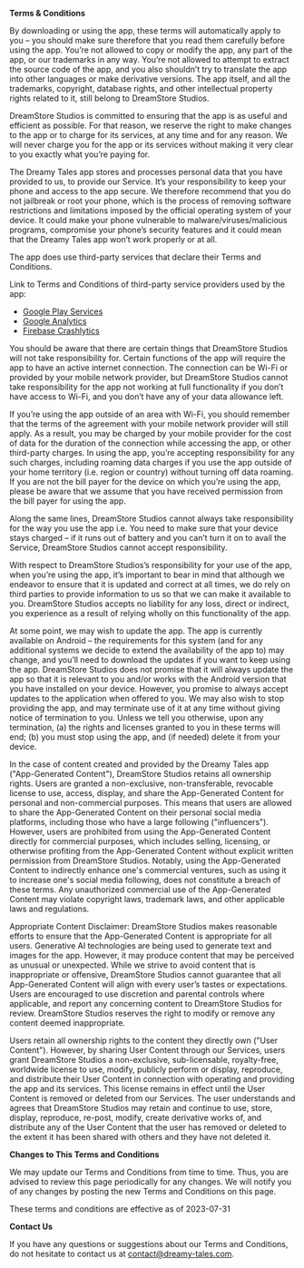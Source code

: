 **Terms & Conditions**

By downloading or using the app, these terms will automatically apply to you – you should make sure therefore that you read them carefully before using the app. You’re not allowed to copy or modify the app, any part of the app, or our trademarks in any way. You’re not allowed to attempt to extract the source code of the app, and you also shouldn’t try to translate the app into other languages or make derivative versions. The app itself, and all the trademarks, copyright, database rights, and other intellectual property rights related to it, still belong to DreamStore Studios.

DreamStore Studios is committed to ensuring that the app is as useful and efficient as possible. For that reason, we reserve the right to make changes to the app or to charge for its services, at any time and for any reason. We will never charge you for the app or its services without making it very clear to you exactly what you’re paying for.

The Dreamy Tales app stores and processes personal data that you have provided to us, to provide our Service. It’s your responsibility to keep your phone and access to the app secure. We therefore recommend that you do not jailbreak or root your phone, which is the process of removing software restrictions and limitations imposed by the official operating system of your device. It could make your phone vulnerable to malware/viruses/malicious programs, compromise your phone’s security features and it could mean that the Dreamy Tales app won’t work properly or at all.

The app does use third-party services that declare their Terms and Conditions.

Link to Terms and Conditions of third-party service providers used by the app:

*   [Google Play Services](https://policies.google.com/terms)
*   [Google Analytics](https://marketingplatform.google.com/about/analytics/terms/us/)
*   [Firebase Crashlytics](https://firebase.google.com/terms/crashlytics)

You should be aware that there are certain things that DreamStore Studios will not take responsibility for. Certain functions of the app will require the app to have an active internet connection. The connection can be Wi-Fi or provided by your mobile network provider, but DreamStore Studios cannot take responsibility for the app not working at full functionality if you don’t have access to Wi-Fi, and you don’t have any of your data allowance left.

If you’re using the app outside of an area with Wi-Fi, you should remember that the terms of the agreement with your mobile network provider will still apply. As a result, you may be charged by your mobile provider for the cost of data for the duration of the connection while accessing the app, or other third-party charges. In using the app, you’re accepting responsibility for any such charges, including roaming data charges if you use the app outside of your home territory (i.e. region or country) without turning off data roaming. If you are not the bill payer for the device on which you’re using the app, please be aware that we assume that you have received permission from the bill payer for using the app.

Along the same lines, DreamStore Studios cannot always take responsibility for the way you use the app i.e. You need to make sure that your device stays charged – if it runs out of battery and you can’t turn it on to avail the Service, DreamStore Studios cannot accept responsibility.

With respect to DreamStore Studios’s responsibility for your use of the app, when you’re using the app, it’s important to bear in mind that although we endeavor to ensure that it is updated and correct at all times, we do rely on third parties to provide information to us so that we can make it available to you. DreamStore Studios accepts no liability for any loss, direct or indirect, you experience as a result of relying wholly on this functionality of the app.

At some point, we may wish to update the app. The app is currently available on Android – the requirements for this system (and for any additional systems we decide to extend the availability of the app to) may change, and you’ll need to download the updates if you want to keep using the app. DreamStore Studios does not promise that it will always update the app so that it is relevant to you and/or works with the Android version that you have installed on your device. However, you promise to always accept updates to the application when offered to you. We may also wish to stop providing the app, and may terminate use of it at any time without giving notice of termination to you. Unless we tell you otherwise, upon any termination, (a) the rights and licenses granted to you in these terms will end; (b) you must stop using the app, and (if needed) delete it from your device.

In the case of content created and provided by the Dreamy Tales app ("App-Generated Content"), DreamStore Studios retains all ownership rights. Users are granted a non-exclusive, non-transferable, revocable license to use, access, display, and share the App-Generated Content for personal and non-commercial purposes. This means that users are allowed to share the App-Generated Content on their personal social media platforms, including those who have a large following ("influencers"). However, users are prohibited from using the App-Generated Content directly for commercial purposes, which includes selling, licensing, or otherwise profiting from the App-Generated Content without explicit written permission from DreamStore Studios. Notably, using the App-Generated Content to indirectly enhance one's commercial ventures, such as using it to increase one's social media following, does not constitute a breach of these terms. Any unauthorized commercial use of the App-Generated Content may violate copyright laws, trademark laws, and other applicable laws and regulations.

Appropriate Content Disclaimer: DreamStore Studios makes reasonable efforts to ensure that the App-Generated Content is appropriate for all users. Generative AI technologies are being used to generate text and images for the app. However, it may produce content that may be perceived as unusual or unexpected. While we strive to avoid content that is inappropriate or offensive, DreamStore Studios cannot guarantee that all App-Generated Content will align with every user’s tastes or expectations. Users are encouraged to use discretion and parental controls where applicable, and report any concerning content to DreamStore Studios for review. DreamStore Studios reserves the right to modify or remove any content deemed inappropriate.

Users retain all ownership rights to the content they directly own ("User Content"). However, by sharing User Content through our Services, users grant DreamStore Studios a non-exclusive, sub-licensable, royalty-free, worldwide license to use, modify, publicly perform or display, reproduce, and distribute their User Content in connection with operating and providing the app and its services. This license remains in effect until the User Content is removed or deleted from our Services. The user understands and agrees that DreamStore Studios may retain and continue to use, store, display, reproduce, re-post, modify, create derivative works of, and distribute any of the User Content that the user has removed or deleted to the extent it has been shared with others and they have not deleted it.

**Changes to This Terms and Conditions**

We may update our Terms and Conditions from time to time. Thus, you are advised to review this page periodically for any changes. We will notify you of any changes by posting the new Terms and Conditions on this page.

These terms and conditions are effective as of 2023-07-31

**Contact Us**

If you have any questions or suggestions about our Terms and Conditions, do not hesitate to contact us at contact@dreamy-tales.com.
